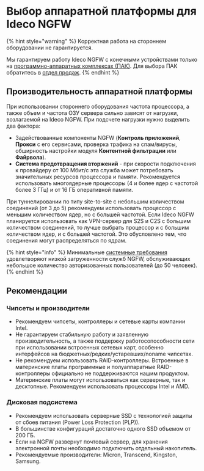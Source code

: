 # Выбор аппаратной платформы для Ideco NGFW

{% hint style="warning" %}
Корректная работа на стороннем оборудовании не гарантируется.

Мы гарантируем работу Ideco NGFW с конечными устройствами только на [программно-аппаратных комплексах (ПАК)](https://ideco.ru/apparatnye-resheniya). Для выбора ПАК обратитесь в [отдел продаж](https://ideco.ru/kontakty).
{% endhint %}

## Производительность аппаратной платформы

При использовании стороннего оборудования частота процессора, а также объем и частота ОЗУ сервера сильно зависят от нагрузки, возлагаемой на Ideco NGFW. При подсчете нагрузки нужно выделить два фактора:

* Задействованные компоненты NGFW (**Контроль приложений**, **Прокси** с его сервисами, проверка трафика на спам/вирусы, обширность настройки модуля **Контентной фильтрации** или **Файрвола**).
* **Система предотвращения вторжений** - при скорости подключения к провайдеру от 100 Мбит/c эта служба может потребовать значительных ресурсов процессора и памяти. Рекомендуется использовать многоядерные процессоры (4 и более ядер с частотой более 3 ГГц) и от 16 ГБ оперативной памяти.

При туннелировании по типу site-to-site с небольшим количеством соединений (от 3 до 5) рекомендуем использовать процессор с меньшим количеством ядер, но с большей частотой. Если Ideco NGFW планируется использовать как VPN-сервер для S2S и C2S с большим количеством соединений, то лучше выбрать процессор и с большим количеством ядер, и с большей частотой. Это обусловлено тем, что соединения могут распределяться по ядрам.

{% hint style="info" %}
Минимальные [системные требования](/general/data-update-source-ideco-utm.md) удовлетворяют низкой загруженности служб NGFW, обслуживающих небольшое количество авторизованных пользователей (до 50 человек).
{% endhint %}

## Рекомендации

### Чипсеты и производители

* Рекомендуем чипсеты, контроллеры и сетевые карты компании Intel.
* Не гарантируем стабильную работу и заявленную производительность, а также поддержку работосопособности сети при использовании встроенных сетевых карт, особенно интерфейсов на бюджетных/редких/устаревших/noname чипсетах.
* Не рекомендуем использовать RAID-контроллеры. Встроенные в материнские платы программные и полуаппаратные RAID-контроллеры официально не поддерживаются нашим продуктом.
* Материнские платы могут использоваться как серверные, так и десктопные. Рекомендуем использовать процессоры Intel и AMD.

### Дисковая подсистема

* Рекомендуем использовать серверные SSD с технологией защиты от сбоев питания (Power Loss Protection (PLP)).
* В большинстве конфигураций достаточно одного SSD объемом от 200 ГБ.
* Если на NGFW развернут почтовый сервер, для хранения электронной почты необходимо подключить отдельный накопитель.
* Рекомендуемые производители: Micron, Transcend, Kingston, Samsung.
